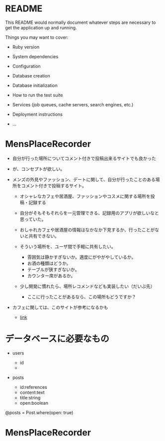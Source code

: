 # README

This README would normally document whatever steps are necessary to get the
application up and running.

Things you may want to cover:

* Ruby version

* System dependencies

* Configuration

* Database creation

* Database initialization

* How to run the test suite

* Services (job queues, cache servers, search engines, etc.)

* Deployment instructions

* ...


# MensPlaceRecorder
- 自分が行った場所についてコメント付きで投稿出来るサイトでも良かった
- が、コンセプトが欲しい。

- メンズの外見やファッション、デートに関して、自分が行ったことのある場所をコメント付きで投稿するサイト。
    - オシャレなカフェや居酒屋、ファッションやコスメに関する場所を投稿・記録する
    - 自分がそもそもそれらを一元管理できる、記録用のアプリが欲しいなと思っていた。
    - おしゃれカフェや居酒屋の情報はなかなか下見するか、行ったことがないと共有できない。
    - そういう場所を、ユーザ間で手軽に共有したい。
      - 雰囲気は静かすぎないか。適度にがやがやしているか。
      - お酒の種類はどうか。
      - テーブルが狭すぎないか。
      - カウンター席があるか。
      
    - 少し開発に慣れたら、場所レコメンドなども実装したい（だいぶ先） 
      - ここに行ったことがあるなら、この場所もどうですか？ 

- カフェに関しては、このサイトが参考になるかも
  - [link](https://tokyocafe365days.com/) 

# データベースに必要なもの

- users
  - id
  - 
  
- posts
  - id:references
  - content:text
  - title:string
  - open:boolean

@posts = Post.where(open: true)
# MensPlaceRecorder
